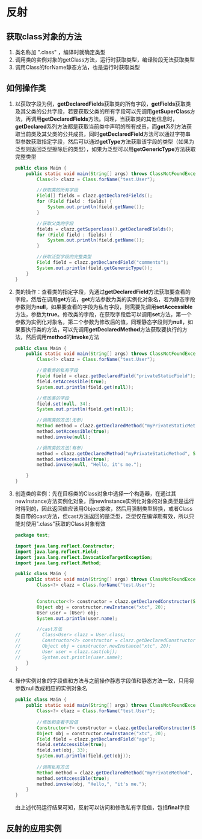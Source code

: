 # 反射

## 获取class对象的方法

1. 类名称加 ".class" ，编译时就确定类型
2. 调用类的实例对象的getClass方法，运行时获取类型，编译阶段无法获取类型
3. 调用Class的forName静态方法，也是运行时获取类型

## 如何操作类

1. 以获取字段为例，**getDeclaredFields**获取类的所有字段，**getFields**获取类及其父类的公共字段，若要获取父类的所有字段可以先调用**getSuperClass**方法，再调用**getDeclaredFields**方法。同理，当获取类的其他信息时，**getDeclared**系列方法都是获取当前类中声明的所有成员，而**get**系列方法获取当前类及其父类的公共成员，同时**getDeclaredField**方法可以通过字符串型参数获取指定字段，然后可以通过**getType**方法获取该字段的类型（如果为泛型则返回泛型擦除后的类型），如果为泛型可以用**getGenericType**方法获取完整类型

   ```java
   public class Main {
       public static void main(String[] args) throws ClassNotFoundException, NoSuchFieldException {
           Class<?> clazz = Class.forName("test.User");
   
           //获取类的所有字段
           Field[] fields = clazz.getDeclaredFields();
           for (Field field : fields) {
               System.out.println(field.getName());
           }
   
           //获取父类的字段
           fields = clazz.getSuperclass().getDeclaredFields();
           for (Field field : fields) {
               System.out.println(field.getName());
           }
   
           //获取泛型字段的完整类型
           Field field = clazz.getDeclaredField("comments");
           System.out.println(field.getGenericType());
       }
   }
   ```

2. 类的操作：查看类的指定字段，先通过**getDeclaredField**方法获取要查看的字段，然后在调用**get**方法，**get**方法参数为类的实例化对象名，若为静态字段参数则为**null**，如果要查看的字段为私有字段，则需要先调用**setAccessible**方法，参数为**true**。修改类的字段，在获取字段后可以调用**set**方法，第一个参数为实例化对象名，第二个参数为修改后的值，同理静态字段则为**null**，如果要执行类的方法，可以先调用**getDeclaredMethod**方法获取要执行的方法，然后调用**method**的**invoke**方法

   ```java
   public class Main {
       public static void main(String[] args) throws ClassNotFoundException, NoSuchFieldException, IllegalAccessException, NoSuchMethodException, InvocationTargetException {
           Class<?> clazz = Class.forName("test.User");
   
           //查看类的私有字段
           Field field = clazz.getDeclaredField("privateStaticField");
           field.setAccessible(true);
           System.out.println(field.get(null));
   
           //修改类的字段
           field.set(null, 34);
           System.out.println(field.get(null));
   
           //调用类的方法(无参)
           Method method = clazz.getDeclaredMethod("myPrivateStaticMethod");
           method.setAccessible(true);
           method.invoke(null);
   
           //调用类的方法(有参)
           method = clazz.getDeclaredMethod("myPrivateStaticMethod", String.class);
           method.setAccessible(true);
           method.invoke(null, "Hello, it's me.");
   
       }
   }
   ```

3. 创造类的实例：先在目标类的Class对象中选择一个构造器，在通过其newInstance方法实例化对象，而newInstance实例化对象的对象类型是运行时得到的，因此返回值应该用Object接收，然后用强制类型转换，或者Class类自带的cast方法，但cast方法返回的是泛型，泛型仅在编译期有效，所以只能对使用".class"获取的Class对象有效

   ```java
   package test;
   
   import java.lang.reflect.Constructor;
   import java.lang.reflect.Field;
   import java.lang.reflect.InvocationTargetException;
   import java.lang.reflect.Method;
   
   public class Main {
       public static void main(String[] args) throws ClassNotFoundException, NoSuchFieldException, IllegalAccessException, NoSuchMethodException, InvocationTargetException, InstantiationException {
           Class<?> clazz = Class.forName("test.User");
   
           
           Constructor<?> constructor = clazz.getDeclaredConstructor(String.class, int.class);
           Object obj = constructor.newInstance("xtc", 20);
           User user = (User) obj;
           System.out.println(user.name);
   
           //cast方法
   //        Class<User> clazz = User.class;
   //        Constructor<?> constructor = clazz.getDeclaredConstructor(String.class, int.class);
   //        Object obj = constructor.newInstance("xtc", 20);
   //        User user = clazz.cast(obj);
   //        System.out.println(user.name);
       }
   }
   ```

4. 操作实例对象的字段值和方法与之前操作静态字段值和静态方法一致，只用将参数null改成相应的实例对象名

   ```java
   public class Main {
       public static void main(String[] args) throws ClassNotFoundException, NoSuchFieldException, IllegalAccessException, NoSuchMethodException, InvocationTargetException, InstantiationException {
           Class<?> clazz = Class.forName("test.User");
   		
           //修改和查看字段值
           Constructor<?> constructor = clazz.getDeclaredConstructor(String.class, int.class);
           Object obj = constructor.newInstance("xtc", 20);
           Field field = clazz.getDeclaredField("age");
           field.setAccessible(true);
           field.set(obj, 33);
           System.out.println(field.get(obj));
           
           //调用私有方法
           Method method = clazz.getDeclaredMethod("myPrivateMethod", String.class, String.class);
           method.setAccessible(true);
           method.invoke(obj, "Hello,", "it's me.");
       }
   }
   ```

   由上述代码运行结果可知，反射可以访问和修改私有字段值，包括**final**字段

## 反射的应用实例

